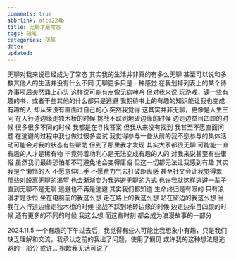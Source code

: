 ```yaml
---
comments: true
abbrlink: afcd224b
title: 无聊才是常态
tags: 随笔
categories: 随笔
date:
updated:
---
```

无聊对我来说已经成为了常态<!--more-->
其实我的生活并非真的有多么无聊
甚至可以说和多数其他人的生活并没有什么不同
无聊更多只是一种感觉
在我划掉列表上的某个待办事项后突然涌上心头
这样说可能有点像无病呻吟
但对我来说
玩游戏，读一些有趣的书，或者干些其他的什么都只是逃避
我期待书上的有趣的知识能让我也变成有趣的人
却从来没有直面过自己的心
突然我觉得
这其实并非无聊，更像是人生三问
在人行道边缘走独木桥的时候
挑战不踩到地砖边缘的时候
边走边举目四顾的时候
很多很多不同的时候
我都是在寻找答案
但我从来没有找到
我甚至不愿直面问题
在逃避的过程中我也做过很多尝试
我觉得参与一些从前的我不愿参与的集体活动可能会对我的状态有些帮助
但到了那里我才发现
其实大家都很无聊
可能能一直有趣的人才是稀有物
毕竟带着功利心是无法变成有趣的人的
对我来说甚至有些庸俗
虽然我们最终恐怕都不可避免地会变得庸俗
但这一切都无法让我感到有趣
其实我是个懒惰的人
不愿意伸出手
不愿费力气去打破距离感
甚至社交会让我觉得累
那些对脱离无聊的渴望
也会渐渐变为我逃避无聊的方式
也许我就这样逃避一辈子
直到无聊不是无聊
逃避也不再是逃避
其实我们都知道
生命终归是有限的
只有浪漫才是永恒
坐在电脑前的我这么想
走在路上的我这么想
站在窗边的我这么想
当我在人行道边缘走独木桥的时候
挑战不踩到地砖边缘的时候
边走边举目四顾的时候
还有更多的不同的时候
我这么想
而这些时刻
都会成为浪漫故事的一部分

2024.11.5
一个有趣的下午过去后，我觉得有些人可能比我想象中有趣，只是我们缺乏理解和交流，我承认之前的我出了问题，使用了偏见
或许我的这种想法是逃避的一部分
或许...
抱歉我无话可说了